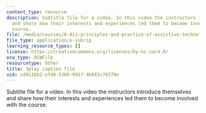 ```yaml
---
content_type: resource
description: Subtitle file for a video. In this video the instructors introduce themselves
  and share how their interests and experiences led them to become involved with the
  course.
file: /media/courses/6-811-principles-and-practice-of-assistive-technology-fall-2014/cd911bb2efd9536699174bb43c76570e_yqrQ9dKPV78.vtt
file_type: application/x-subrip
learning_resource_types: []
license: https://creativecommons.org/licenses/by-nc-sa/4.0/
ocw_type: OCWFile
resourcetype: Other
title: 3play caption file
uid: cd911bb2-efd9-5366-9917-4bb43c76570e
---
```

Subtitle file for a video. In this video the instructors introduce themselves and share how their interests and experiences led them to become involved with the course.